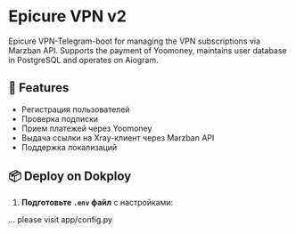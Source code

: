 # Epicure VPN v2

Epicure VPN-Telegram-boot for managing the VPN subscriptions via Marzban API. Supports the payment of Yoomoney, maintains user database in PostgreSQL and operates on Aiogram.

## 🚀 Features

- Регистрация пользователей
- Проверка подписки
- Прием платежей через Yoomoney
- Выдача ссылки на Xray-клиент через Marzban API
- Поддержка локализаций

## 📦 Deploy on Dokploy

1. **Подготовьте `.env` файл** с настройками:

... please visit app/config.py
